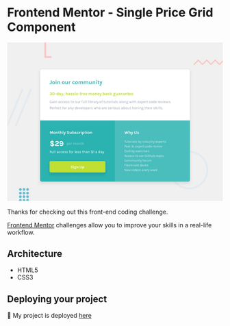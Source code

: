 # Frontend Mentor - Single Price Grid Component

![Design preview for the Single Price Grid Component coding challenge](./design/desktop-preview.jpg)

Thanks for checking out this front-end coding challenge.

[Frontend Mentor](https://www.frontendmentor.io) challenges allow you to improve your skills in a real-life workflow.

## Architecture

- HTML5
- CSS3

## Deploying your project

🚀 My project is deployed [here](https://single-price-grid-component-gamma.now.sh/)